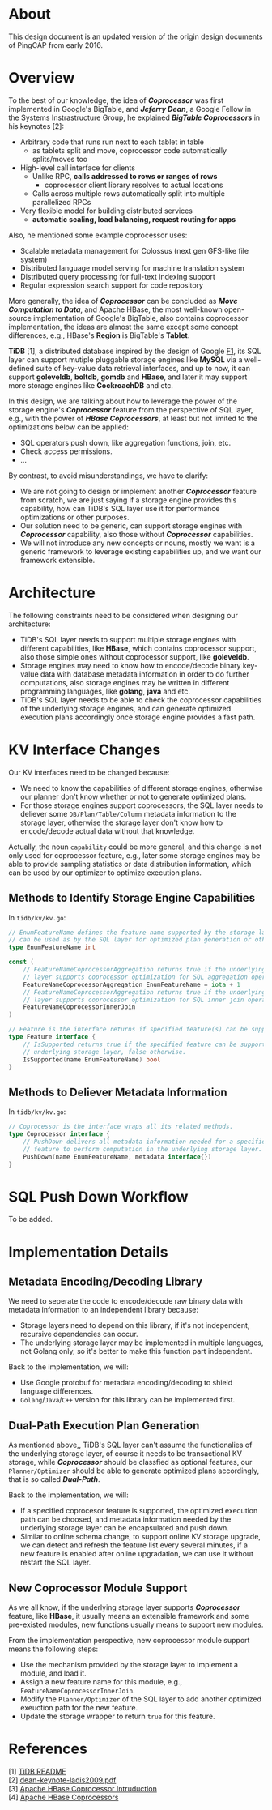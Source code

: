 # About

This design document is an updated version of the origin design documents of PingCAP from early 2016.

# Overview

To the best of our knowledge, the idea of ***Coprocessor*** was first implemented in Google's BigTable, and ***Jeferry Dean***, a Google Fellow in the Systems Instrastructure Group, he explained ***BigTable Coprocessors*** in his keynotes [2]:

- Arbitrary code that runs run next to each tablet in table
	- as tablets split and move, coprocessor code automatically splits/moves too
- High-level call interface for clients
	- Unlike RPC, **calls addressed to rows or ranges of rows**
		- coprocessor client library resolves to actual locations
	- Calls across multiple rows automatically split into multiple parallelized RPCs
- Very flexible model for building distributed services
	- **automatic scaling, load balancing, request routing for apps**

Also, he mentioned some example coprocessor uses:

- Scalable metadata management for Colossus (next gen GFS-like file system)
- Distributed language model serving for machine translation system
- Distributed query processing for full-text indexing support
- Regular expression search support for code repository

More generally, the idea of ***Coprocessor*** can be concluded as ***Move Computation to Data***, and Apache HBase, the most well-known open-source implementation of Google's BigTable, also contains coprocessor implementation, the ideas are almost the same except some concept differences, e.g., HBase's **Region** is BigTable's **Tablet**. 

**TiDB** [1], a distributed database inspired by the design of Google [F1](http://research.google.com/pubs/pub41344.html), its SQL layer can support mutiple pluggable storage engines like **MySQL** via a well-defined suite of key-value data retrieval interfaces, and up to now, it can support **goleveldb**, **boltdb**, **gomdb** and **HBase**, and later it may support more storage engines like **CockroachDB** and etc.

In this design, we are talking about how to leverage the power of the storage engine's ***Coprocessor*** feature from the perspective of SQL layer, e.g., with the power of ***HBase Coprocessors***, at least but not limited to the optimizations below can be applied:

- SQL operators push down, like aggregation functions, join, etc.
- Check access permissions.
- ...

By contrast, to avoid misunderstandings, we have to clarify:

- We are not going to design or implement another ***Coprocessor*** feature from scratch, we are just saying if a storage engine provides this capability, how can TiDB's SQL layer use it for performance optimizations or other purposes.
- Our solution need to be generic, can support storage engines with ***Coprocessor*** capability, also those without ***Coprocessor*** capabilities.
- We will not introduce any new concepts or nouns, mostly we want is a generic framework to leverage existing capabilities up, and we want our framework extensible.

# Architecture

The following constraints need to be considered when designing our architecture:

- TiDB's SQL layer needs to support multiple storage engines with different capabilities, like **HBase**, which contains coprocessor support, also those simple ones without coprocessor support, like **goleveldb**.
- Storage engines may need to know how to encode/decode binary key-value data with database metadata information in order to do further computations, also storage engines may be written in different programming languages, like **golang**, **java** and etc.
- TiDB's SQL layer needs to be able to check the coprocessor capabilities of the underlying storage engines, and can generate optimized execution plans accordingly once storage engine provides a fast path.



# KV Interface Changes

Our KV interfaces need to be changed because:

- We need to know the capabilities of different storage engines, otherwise our planner don't know whether or not to generate optimized plans.
- For those storage engines support coprocessors, the SQL layer needs to deliever some `DB/Plan/Table/Column` metadata information to the storage layer, otherwise the storage layer don't know how to encode/decode actual data without that knowledge.

Actually, the noun `capability` could be more general, and this change is not only used for coprocessor feature, e.g., later some storage engines may be able to provide sampling statistics or data distribution information, which can be used by our optimizer to optimize execution plans.

## Methods to Identify Storage Engine Capabilities

In `tidb/kv/kv.go`:

```Go
// EnumFeatureName defines the feature name supported by the storage layer, which
// can be used as by the SQL layer for optimized plan generation or other purposes.
type EnumFeatureName int

const (
	// FeatureNameCoprocessorAggregation returns true if the underlying storage
	// layer supports coprocessor optimization for SQL aggregation operations.
	FeatureNameCoprocessorAggregation EnumFeatureName = iota + 1
	// FeatureNameCoprocessorAggregation returns true if the underlying storage
	// layer supports coprocessor optimization for SQL inner join operations.
	FeatureNameCoprocessorInnerJoin
)

// Feature is the interface returns if specified feature(s) can be supported.
type Feature interface {
	// IsSupported returns true if the specified feature can be supported by the
	// underlying storage layer, false otherwise.
	IsSupported(name EnumFeatureName) bool
}
```

## Methods to Deliever Metadata Information

In `tidb/kv/kv.go`:

```Go
// Coprocessor is the interface wraps all its related methods.
type Coprocessor interface {
	// PushDown delivers all metadata information needed for a specified coprocessor
	// feature to perform computation in the underlying storage layer.
	PushDown(name EnumFeatureName, metadata interface{})
}
```

# SQL Push Down Workflow

To be added.

# Implementation Details

## Metadata Encoding/Decoding Library

We need to seperate the code to encode/decode raw binary data with metadata information to an independent library because:

- Storage layers need to depend on this library, if it's not independent, recursive dependencies can occur.
- The underlying storage layer may be implemented in multiple languages, not Golang only, so it's better to make this function part independent.

Back to the implementation, we will:

- Use Google protobuf for metadata encoding/decoding to shield language differences.
- `Golang`/`Java`/`C++` version for this library can be implemented first.

## Dual-Path Execution Plan Generation

As mentioned above,, TiDB's SQL layer can't assume the functionalies of the underlying storage layer, of course it needs to be transactional KV storage, while ***Coprocessor*** should be classfied as optional features, our `Planner/Optimizer` should be able to generate optimized plans accordingly, that is so called ***Dual-Path***.

Back to the implementation, we will:

- If a specified coprocesor feature is supported, the optimized execution path can be choosed, and metadata information needed by the underlying storage layer can be encapsulated and push down.
- Similar to online schema change, to support online KV storage upgrade, we can detect and refresh the feature list every several minutes, if a new feature is enabled after online upgradation, we can use it without restart the SQL layer.

## New Coprocessor Module Support

As we all know, if the underlying storage layer supports ***Coprocessor*** feature, like **HBase**, it usually means an extensible framework and some pre-existed modules, new functions usually means to support new modules.

From the implementation perspective, new coprocessor module support means the following steps:

- Use the mechanism provided by the storage layer to implement a module, and load it.
- Assign a new feature name for this module, e.g., `FeatureNameCoprocessorInnerJoin`.
- Modify the `Planner/Optimizer` of the SQL layer to add another optimized exeuction path for the new feature.
- Update the storage wrapper to return `true` for this feature.

# References

[1] [TiDB README](https://github.com/pingcap/tidb/blob/master/README.md)
<br/>
[2] [dean-keynote-ladis2009.pdf](https://www.cs.cornell.edu/projects/ladis2009/talks/dean-keynote-ladis2009.pdf)
<br/>
[3] [Apache HBase Coprocessor Intruduction](https://blogs.apache.org/hbase/entry/coprocessor_introduction)
<br/>
[4] [Apache HBase Coprocessors](http://hbase.apache.org/book.html#cp)
